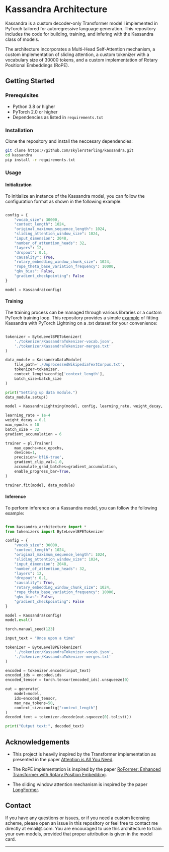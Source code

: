 # Kassandra Architecture

Kassandra is a custom decoder-only Transformer model I implemented in PyTorch tailored for autoregressive language generation. This repository includes the code for building, training, and infering with the Kassandra class of models.

The architecture incorporates a Multi-Head Self-Attention mechanism, a custom implementation of sliding attention, a custom tokenizer with a vocabulary size of 30000 tokens, and a custom implementation of Rotary Positional Embeddings (RoPE).

## Getting Started

### Prerequisites

- Python 3.8 or higher
- PyTorch 2.0 or higher
- Dependencies as listed in `requirements.txt`

### Installation

Clone the repository and install the neccesary dependencies:

```bash
git clone https://github.com/skylersterling/kassandra.git
cd kassandra
pip install -r requirements.txt
```

### Usage

#### Initialization

To initialize an instance of the Kassandra model, you can follow the configuration format as shown in the following example:

```python

config = {
    "vocab_size": 30000,
    "context_length": 1024,
    "original_maximum_sequence_length": 1024,
    "sliding_attention_window_size": 1024,
    "input_dimension": 2048,
    "number_of_attention_heads": 32,
    "layers": 12,
    "dropout": 0.1,
    "causality": True,
    "rotary_embedding_window_chunk_size": 1024,
    "rope_theta_base_variation_frequency": 10000,
    "qkv_bias": False,
    "gradient_checkpointing": False
}

model = Kassandra(config)
```

#### Training

The training process can be managed through various libraries or a custom PyTorch training loop. This repository provides a simple [example](train_example.py) of fitting Kassandra with PyTorch Lightning on a .txt dataset for your convenience:

```python

tokenizer = ByteLevelBPETokenizer(
    './tokenizer/KassandraTokenizer-vocab.json',
    './tokenizer/KassandraTokenizer-merges.txt'
)

data_module = KassandraDataModule(
    file_path='./UnprocessedWikipediaTextCorpus.txt',
    tokenizer=tokenizer,
    context_length=config['context_length'],
    batch_size=batch_size
)

print("Setting up data module.")
data_module.setup()

model = KassandraLightning(model, config, learning_rate, weight_decay, max_epochs, tokenizer)

learning_rate = 1e-4
weight_decay = 0.1
max_epochs = 10
batch_size = 32
gradient_accumulation = 6

trainer = pl.Trainer(
    max_epochs=max_epochs,
    devices=1,
    precision='bf16-true',
    gradient_clip_val=1.0,
    accumulate_grad_batches=gradient_accumulation,
    enable_progress_bar=True,
)

trainer.fit(model, data_module)

```

#### Inference

To perform inference on a Kassandra model, you can follow the following example:

```python

from kassandra_architecture import *
from tokenizers import ByteLevelBPETokenizer

config = {
    "vocab_size": 30000,
    "context_length": 1024,
    "original_maximum_sequence_length": 1024,
    "sliding_attention_window_size": 1024,
    "input_dimension": 2048,
    "number_of_attention_heads": 32,
    "layers": 12,
    "dropout": 0.1,
    "causality": True,
    "rotary_embedding_window_chunk_size": 1024,
    "rope_theta_base_variation_frequency": 10000,
    "qkv_bias": False,
    "gradient_checkpointing": False
}

model = Kassandra(config)
model.eval()

torch.manual_seed(123)

input_text = "Once upon a time"

tokenizer = ByteLevelBPETokenizer(
    './tokenizer/KassandraTokenizer-vocab.json',
    './tokenizer/KassandraTokenizer-merges.txt'
)

encoded = tokenizer.encode(input_text)
encoded_ids = encoded.ids
encoded_tensor = torch.tensor(encoded_ids).unsqueeze(0)

out = generate(
    model=model,
    idx=encoded_tensor,
    max_new_tokens=50,
    context_size=config["context_length"]
)
decoded_text = tokenizer.decode(out.squeeze(0).tolist())

print("Output text:", decoded_text)

```

## Acknowledgements

- This project is heavily inspired by the Transformer implementation as presented in the paper [Attention is All You Need](https://arxiv.org/abs/1706.03762).

- The RoPE implementation is inspired by the paper [RoFormer: Enhanced Transformer with Rotary Position Embedding](https://arxiv.org/abs/2104.09864).

- The sliding window attention mechanism is inspired by the paper [LongFormer](https://arxiv.org/pdf/2004.05150v2).

## Contact

If you have any questions or issues, or if you need a custom licensing scheme, please open an issue in this repository or feel free to contact me directly at email@.com. You are encouraged to use this architecture to train your own models, provided that proper attribution is given in the model card.

---
